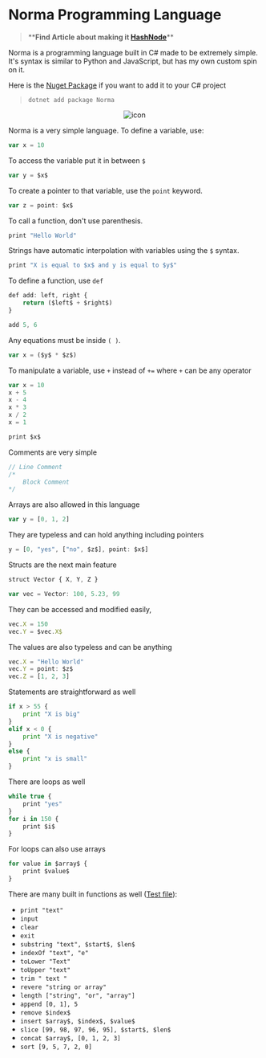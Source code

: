 # Norma Programming Language

> \*\***Find Article about making it [HashNode](https://jbrosdev.hashnode.dev/guide-to-building-your-own-programming-language-with-c)**\*\*

Norma is a programming language built in C# made to be extremely simple. It's syntax is similar to Python and JavaScript, but has my own custom spin on it. 

Here is the [Nuget Package](https://www.nuget.org/packages/Norma/) if you want to add it to your C# project
> `dotnet add package Norma`

<p align="center">
  <a>
    <img src="https://raw.githubusercontent.com/JBrosDevelopment/Norma/main/images/Norma%20(526px).png" alt="icon">
  </a>
</p>

Norma is a very simple language. To define a variable, use:
```js
var x = 10
```
To access the variable put it in between `$`
```js
var y = $x$
```
To create a pointer to that variable, use the `point` keyword. 
```js
var z = point: $x$
```
To call a function, don't use parenthesis.
```js
print "Hello World"
```
Strings have automatic interpolation with variables using the `$` syntax.
```js
print "X is equal to $x$ and y is equal to $y$"
```
To define a function, use `def`
```js
def add: left, right {
    return ($left$ + $right$)
}

add 5, 6
```
Any equations must be inside `( )`.
```js
var x = ($y$ * $z$)
```
To manipulate a variable, use `+` instead of `+=` where `+` can be any operator
```js
var x = 10
x + 5
x - 4
x * 3
x / 2
x = 1

print $x$
```
Comments are very simple
```js
// Line Comment
/*
    Block Comment
*/
```
Arrays are also allowed in this language
```js
var y = [0, 1, 2]
```
They are typeless and can hold anything including pointers
```js
y = [0, "yes", ["no", $z$], point: $x$]
```
Structs are the next main feature
```js
struct Vector { X, Y, Z }

var vec = Vector: 100, 5.23, 99
```
They can be accessed and modified easily,
```js
vec.X = 150
vec.Y = $vec.X$
```
The values are also typeless and can be anything
```js
vec.X = "Hello World"
vec.Y = point: $z$
vec.Z = [1, 2, 3]
```
Statements are straightforward as well
```py
if x > 55 { 
    print "X is big"
}
elif x < 0 {
    print "X is negative"
}
else { 
    print "x is small"
}
```
There are loops as well
```js
while true {
    print "yes"
}
for i in 150 {
    print $i$
}
```
For loops can also use arrays 
```js
for value in $array$ {
    print $value$
}
```
There are many built in functions as well ([Test file](FunctionTesting.norm)):
- `print "text"`
- `input`
- `clear`
- `exit`
- `substring "text", $start$, $len$`
- `indexOf "text", "e"`
- `toLower "Text"`
- `toUpper "text"`
- `trim " text "`
- `revere "string or array"`
- `length ["string", "or", "array"]`
- `append [0, 1], 5`
- `remove $index$`
- `insert $array$, $index$, $value$`
- `slice [99, 98, 97, 96, 95], $start$, $len$ `
- `concat $array$, [0, 1, 2, 3]`
- `sort [9, 5, 7, 2, 0]`

